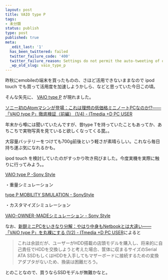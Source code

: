 ```yaml
---
layout: post
title: VAIO type P
tags:
- 未分類
status: publish
type: post
published: true
meta:
  _edit_last: '1'
  has_been_twittered: failed
  twitter_failure_code: '400'
  twitter_failure_reason: Settings do not permit the auto-tweeting of old posts
  _wp_old_slug: vaio_type_p
---
```

昨秋にemobileの端末を買ったものの、さほど活用できないままなので ipod touch でも買って活用度を加速しようかしら、などと思っていた今日この頃。

そんな矢先に、 <a href="http://www.vaio.sony.co.jp/Products/P1/">VAIO type P</a> が現れました。

<a href="http://plusd.itmedia.co.jp/pcuser/articles/0901/08/news073.html">ソニー初のAtomマシンが登場：これは理想の低価格ミニノートPCなのか!?――「VAIO type P」徹底検証（前編） (1/4) - ITmedia +D PC USER</a>

年末から噂には聞いていたんですが、昔type Tを持っていたこともあってか、あちこちで実物写真を見ていると欲しくなってくる罠。。

大容量バッテリーをつけても700g前後という軽さが素晴らしい。これなら毎日持ち運ぶ気になれるかも。

ipod touch を検討していたのがすっかり吹き飛びました。今度実機を実際に触りに行ってみよう。。

<a href="http://www.jp.sonystyle.com/Style-a/Product/P/index.html">VAIO type P -Sony Style</a>

・重量シミュレーション

<a href="http://www.jp.sonystyle.com/Style-a/Special/P/Mobility_sim/index.html">type P MOBILITY SIMULATION - SonyStyle</a>

・カスタマイズシミュレーション

<a href="http://www.jp.sonystyle.com/Style-a/Ownermade/p90/index.html">VAIO･OWNER･MADEシミュレーション - Sony Style</a>

なお、<a href="http://plusd.itmedia.co.jp/pcuser/articles/0901/08/news043.html">新鋭ミニPCをいきなり分解：やはり中身もNetbookとは大違い――「VAIO type P」を丸裸にする (1/2) - ITmedia +D PC USER</a>によると
<blockquote>
これは余談だが、ユーザーがHDD搭載の店頭モデルを購入し、将来的に自己責任でHDDを交換しようと考えた場合、筐体に収まるサイズのSerial ATA SSDもしくはHDDを入手してもマザーボードに接続するための変換アダプタがないため、換装は困難だろう。</blockquote>
とのことなので、買うならSSDモデルが無難かなと。

